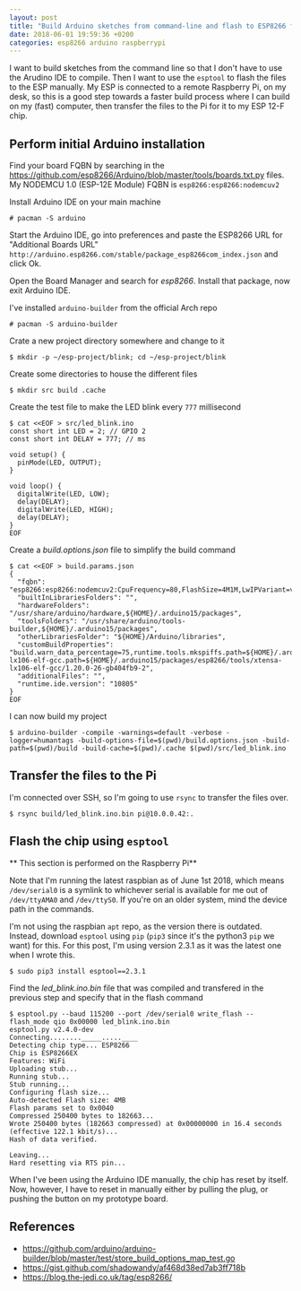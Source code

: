 ```yaml
---
layout: post
title: "Build Arduino sketches from command-line and flash to ESP8266 from Pi"
date: 2018-06-01 19:59:36 +0200
categories: esp8266 arduino raspberrypi
---
```


I want to build sketches from the command line so that I don't have to use
the Arudino IDE to compile. Then I want to use the `esptool` to flash the
files to the ESP manually. My ESP is connected to a remote Raspberry Pi,
on my desk, so this is a good step towards a faster build process where I
can build on my (fast) computer, then transfer the files to the Pi for it
to my ESP 12-F chip.

## Perform initial Arduino installation

Find your board FQBN by searching in the https://github.com/esp8266/Arduino/blob/master/tools/boards.txt.py
files. My NODEMCU 1.0 (ESP-12E Module) FQBN is `esp8266:esp8266:nodemcuv2`

Install Arduino IDE on your main machine

    # pacman -S arduino

Start the Arduino IDE, go into preferences and paste the ESP8266 URL for "Additional Boards URL"
`http://arduino.esp8266.com/stable/package_esp8266com_index.json` and click Ok.

Open the Board Manager and search for *esp8266*. Install that package, now exit Arduino IDE. 

I've installed `arduino-builder` from the official Arch repo

    # pacman -S arduino-builder

Crate a new project directory somewhere and change to it

    $ mkdir -p ~/esp-project/blink; cd ~/esp-project/blink

Create some directories to house the different files

    $ mkdir src build .cache

Create the test file to make the LED blink every `777` millisecond

    $ cat <<EOF > src/led_blink.ino
    const short int LED = 2; // GPIO 2
    const short int DELAY = 777; // ms

    void setup() {
      pinMode(LED, OUTPUT);
    }

    void loop() {
      digitalWrite(LED, LOW);
      delay(DELAY);
      digitalWrite(LED, HIGH);
      delay(DELAY);
    }
    EOF

Create a *build.options.json* file to simplify the build command

    $ cat <<EOF > build.params.json
    {
      "fqbn": "esp8266:esp8266:nodemcuv2:CpuFrequency=80,FlashSize=4M1M,LwIPVariant=v2mss536,Debug=Disabled,DebugLevel=None____,FlashErase=none,UploadSpeed=115200",
      "builtInLibrariesFolders": "",
      "hardwareFolders": "/usr/share/arduino/hardware,${HOME}/.arduino15/packages",
      "toolsFolders": "/usr/share/arduino/tools-builder,${HOME}/.arduino15/packages",
      "otherLibrariesFolder": "${HOME}/Arduino/libraries",
      "customBuildProperties": "build.warn_data_percentage=75,runtime.tools.mkspiffs.path=${HOME}/.arduino15/packages/esp8266/tools/mkspiffs/0.2.0,runtime.tools.esptool.path=${HOME}/.arduino15/packages/esp8266/tools/esptool/0.4.13,runtime.tools.xtensa-lx106-elf-gcc.path=${HOME}/.arduino15/packages/esp8266/tools/xtensa-lx106-elf-gcc/1.20.0-26-gb404fb9-2",
      "additionalFiles": "",
      "runtime.ide.version": "10805"
    }
    EOF

I can now build my project

    $ arduino-builder -compile -warnings=default -verbose -logger=humantags -build-options-file=$(pwd)/build.options.json -build-path=$(pwd)/build -build-cache=$(pwd)/.cache $(pwd)/src/led_blink.ino

## Transfer the files to the Pi

I'm connected over SSH, so I'm going to use `rsync` to transfer the files over.

    $ rsync build/led_blink.ino.bin pi@10.0.0.42:.

## Flash the chip using `esptool`

** This section is performed on the Raspberry Pi**

Note that I'm running the latest raspbian as of June 1st 2018, which means `/dev/serial0` is a symlink to whichever serial is available for me out of `/dev/ttyAMA0` and `/dev/ttyS0`. If you're on an older system, mind the device path in the commands.

I'm not using the raspbian `apt` repo, as the version there is outdated. Instead, download `esptool` using `pip` (`pip3` since it's the python3 `pip` we want) for this. For this post, I'm using version 2.3.1 as it was the latest one when I wrote this.

    $ sudo pip3 install esptool==2.3.1

Find the *led_blink.ino.bin* file that was compiled and transfered in the previous step and specify that in the flash command

    $ esptool.py --baud 115200 --port /dev/serial0 write_flash --flash_mode qio 0x00000 led_blink.ino.bin
    esptool.py v2.4.0-dev
    Connecting........_____.....____
    Detecting chip type... ESP8266
    Chip is ESP8266EX
    Features: WiFi
    Uploading stub...
    Running stub...
    Stub running...
    Configuring flash size...
    Auto-detected Flash size: 4MB
    Flash params set to 0x0040
    Compressed 250400 bytes to 182663...
    Wrote 250400 bytes (182663 compressed) at 0x00000000 in 16.4 seconds (effective 122.1 kbit/s)...
    Hash of data verified.

    Leaving...
    Hard resetting via RTS pin...

When I've been using the Arduino IDE manually, the chip has reset by itself. Now, however, I have to reset in manually either by pulling the plug, or pushing the button on my prototype board.

## References
- https://github.com/arduino/arduino-builder/blob/master/test/store_build_options_map_test.go
- https://gist.github.com/shadowandy/af468d38ed7ab3ff718b
- https://blog.the-jedi.co.uk/tag/esp8266/


